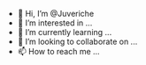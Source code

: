 - 👋 Hi, I’m @Juveriche
- 👀 I’m interested in ...
- 🌱 I’m currently learning ...
- 💞️ I’m looking to collaborate on ...
- 📫 How to reach me ...

<!---
Juveriche/Juveriche is a ✨ special ✨ repository because its `README.md` (this file) appears on your GitHub profile.
You can click the Preview link to take a look at your changes.
--->
